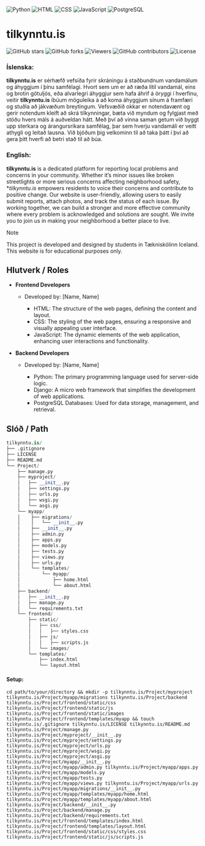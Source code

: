 ![Python](https://img.shields.io/badge/Python-3.9-blue?logo=python&logoColor=white)
![HTML](https://img.shields.io/badge/HTML-5-orange?logo=html5&logoColor=white)
![CSS](https://img.shields.io/badge/CSS-3-blue?logo=css3&logoColor=white)
![JavaScript](https://img.shields.io/badge/JavaScript-ES6-yellow?logo=javascript&logoColor=white)
![PostgreSQL](https://img.shields.io/badge/PostgreSQL-4B8BBE?style=flat-square&logo=PostgreSQL&logoColor=white)

# tilkynntu.is

![GitHub stars](https://img.shields.io/github/stars/tilkynntu-is/tilkynntu-project?style=social)
![GitHub forks](https://img.shields.io/github/forks/tilkynntu-is/tilkynntu-project?style=social)
![Viewers](https://img.shields.io/badge/viewers-0-%23000000?style=flat-square&logo=GitHub&logoColor=white)
![GitHub contributors](https://img.shields.io/github/contributors/tilkynntu-is/tilkynntu-project)
![License](https://img.shields.io/github/license/tilkynntu-is/tilkynntu-project)



### Íslenska:

**tilkynntu.is** er sérhæfð vefsíða fyrir skráningu á staðbundnum vandamálum og áhyggjum í þínu samfélagi. Hvort sem um er að ræða lítil vandamál, eins og brotin götuljós, eða alvarlegri áhyggjur sem hafa áhrif á öryggi í hverfinu, veitir **tilkynntu.is** íbúum möguleika á að koma áhyggjum sínum á framfæri og stuðla að jákvæðum breytingum. Vefsvæðið okkar er notendavænt og gerir notendum kleift að skrá tilkynningar, bæta við myndum og fylgjast með stöðu hvers máls á auðveldan hátt. Með því að vinna saman getum við byggt upp sterkara og árangursríkara samfélag, þar sem hverju vandamáli er veitt athygli og leitað lausna. Við bjóðum þig velkominn til að taka þátt í því að gera þitt hverfi að betri stað til að búa.


### English:

**tilkynntu.is** is a dedicated platform for reporting local problems and concerns in your community. Whether it’s minor issues like broken streetlights or more serious concerns affecting neighborhood safety, **tilkynntu.is* empowers residents to voice their concerns and contribute to positive change. Our website is user-friendly, allowing users to easily submit reports, attach photos, and track the status of each issue. By working together, we can build a stronger and more effective community where every problem is acknowledged and solutions are sought. We invite you to join us in making your neighborhood a better place to live.



> [!NOTE]
> This project is developed and designed by students in Tækniskólinn Iceland. This website is for educational purposes only.




## Hlutverk / Roles

+ **Frontend Developers**
  - Developed by: [Name, Name]
  
    - HTML: The structure of the web pages, defining the content and layout.
    - CSS: The styling of the web pages, ensuring a responsive and visually appealing user interface.
    - JavaScript: The dynamic elements of the web application, enhancing user interactions and functionality.

+ **Backend Developers**
  - Developed by: [Name, Name]
 
    - Python: The primary programming language used for server-side logic.
    - Django: A micro web framework that simplifies the development of web applications.
    - PostgreSQL Databases: Used for data storage, management, and retrieval.


## Slóð / Path
```py
tilkynntu.is/
├── .gitignore
├── LICENSE
├── README.md
└── Project/
    ├── manage.py
    ├── myproject/
    │   ├── __init__.py
    │   ├── settings.py
    │   ├── urls.py
    │   ├── wsgi.py
    │   └── asgi.py
    └── myapp/
    │    ├── migrations/
    │    │   └── __init__.py
    │    ├── __init__.py
    │    ├── admin.py
    │    ├── apps.py
    │    ├── models.py
    │    ├── tests.py
    │    ├── views.py
    │    ├── urls.py
    │    └── templates/
    │        └── myapp/
    │            ├── home.html
    │            └── about.html
    ├── backend/
    │   ├── __init__.py
    │   ├── manage.py
    │   └── requirements.txt
    └── frontend/
        ├── static/
        │   ├── css/
        │   │   ├── styles.css
        │   ├── js/
        │   │   ├── scripts.js
        │   └── images/
        └── templates/
            ├── index.html
            └── layout.html
```

#### Setup: 
```
cd path/to/your/directory && mkdir -p tilkynntu.is/Project/myproject tilkynntu.is/Project/myapp/migrations tilkynntu.is/Project/backend tilkynntu.is/Project/frontend/static/css tilkynntu.is/Project/frontend/static/js tilkynntu.is/Project/frontend/static/images tilkynntu.is/Project/frontend/templates/myapp && touch tilkynntu.is/.gitignore tilkynntu.is/LICENSE tilkynntu.is/README.md tilkynntu.is/Project/manage.py tilkynntu.is/Project/myproject/__init__.py tilkynntu.is/Project/myproject/settings.py tilkynntu.is/Project/myproject/urls.py tilkynntu.is/Project/myproject/wsgi.py tilkynntu.is/Project/myproject/asgi.py tilkynntu.is/Project/myapp/__init__.py tilkynntu.is/Project/myapp/admin.py tilkynntu.is/Project/myapp/apps.py tilkynntu.is/Project/myapp/models.py tilkynntu.is/Project/myapp/tests.py tilkynntu.is/Project/myapp/views.py tilkynntu.is/Project/myapp/urls.py tilkynntu.is/Project/myapp/migrations/__init__.py tilkynntu.is/Project/myapp/templates/myapp/home.html tilkynntu.is/Project/myapp/templates/myapp/about.html tilkynntu.is/Project/backend/__init__.py tilkynntu.is/Project/backend/manage.py tilkynntu.is/Project/backend/requirements.txt tilkynntu.is/Project/frontend/templates/index.html tilkynntu.is/Project/frontend/templates/layout.html tilkynntu.is/Project/frontend/static/css/styles.css tilkynntu.is/Project/frontend/static/js/scripts.js

```
